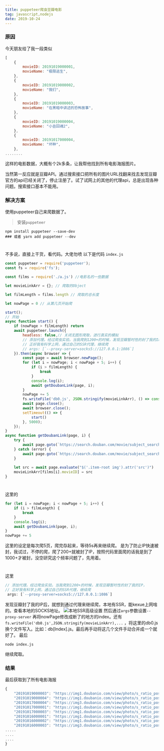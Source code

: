 ```yaml
---
title: puppeteer爬虫豆瓣电影
tag: javascript,nodejs
date: 2019-10-24
---
```


### 原因
今天朋友给了我一段类似
```js
[
    {
        movieID: 20191019000001,
        movieName: "极限逃生",
    },
    {
        movieID: 20191019000002,
        movieName: "我们",
    },
    {
        movieID: 20191019000003,
        movieName: "在黑暗中讲述的恐怖故事",
    },
    {
        movieID: 20191019000004,
        movieName: "小丑回魂2",
    },
    {
        movieID: 20191017000004,
        movieName: "坏种",
    },
........
```
这样的电影数据，大概有个2k多条，让我帮他找到所有电影海报图片。

当然第一反应就是豆瓣API。通过搜索接口把所有的图片URL找翻来找去发现豆瓣官方的api已经关闭了，停止注册了。试了试网上的其他的代理api，总是出现各种问题。搜索接口基本不能用。

### 解决方案
使用puppeteer自己来爬数据了。
> 安装`puppeteer`
```shell
npm install puppeteer --save-dev
### 或者 yarn add puppeteer --dev
```
#
不多说，直接上干货，看代码。大佬勿喷
以下是代码
`index.js`
```js
const puppeteer = require('puppeteer');
const fs = require('fs');

const films = require('./a.js') //电影名的一些数据

let movieLinkArr = {}; // 爬取的Object

let filmLength = films.length // 爬取的总长度

let nowPage = 0 // 从第几页开始爬

start();
// 开始
async function start() {
    if (nowPage > filmLength) return
    await puppeteer.launch({
        headless: false,// 关闭无图形爬取，进行真实的模拟
        // 添加代理。经过爬虫实验。当我爬到1200+的时候，发现豆瓣暂时性的封了我的IP，
        // 正好我有科学上网，通过自己的SSR代理，继续爬
        // args: [`--proxy-server=socks5://127.0.0.1:1086`]
    }).then(async browser => {
        const page = await browser.newPage();
        for (let i = nowPage; i < nowPage + 5; i++) {
            if (i > filmLength) {
                break
            }
            console.log(i);
            await getDoubanLink(page, i);
        }
        nowPage += 5
        fs.writeFile('db0.js', JSON.stringify(movieLinkArr), () => console.log('当前目录，文件douban.js生成成功'));
        await page.close();
        await browser.close();
        setTimeout(() => {
            start()
        }, 5000);
    });
}
async function getDoubanLink(page, i) {
    try {
        await page.goto(`https://search.douban.com/movie/subject_search?search_text=${films[i].movieName}&cat=1002`);
    } catch (error) {
        await page.goto(`https://search.douban.com/movie/subject_search?search_text=${films[i].movieName}&cat=1002`);
    }
    
    let src = await page.evaluate("$('.item-root img').attr('src')")
    movieLinkArr[films[i].movieID] = src
}
```
#
这里的
```js
for (let i = nowPage; i < nowPage + 5; i++) {
    if (i > filmLength) {
        break
    }
    console.log(i);
    await getDoubanLink(page, i);
}
nowPage += 5
```
这里的设定是每次爬5页，爬完存起来，等待5s再来继续爬。
是为了防止IP快速被封，我试过，不停的爬，爬了200+就被封了IP，按照代码里面爬的话我是到了1000+才被封，没空研究这个频率问题了，先用着。
#
这里
```js
// 添加代理。经过爬虫实验。当我爬到1200+的时候，发现豆瓣暂时性的封了我的IP，
// 正好我有科学上网，通过自己的SSR代理，继续爬
 args: [`--proxy-server=socks5://127.0.0.1:1086`]
```
发现豆瓣封了我的IP后，就想到通过代理来继续爬，本地有SSR，能kexue上网啥的。查看本地的SOCKS地址。
![本地SSR高级设置](https://img12.360buyimg.com/img/jfs/t1/49866/30/14190/109345/5db166e3Eabac1a65/052fc3fba06c2a13.png)
然后通过`args`参数设置`--proxy-server`
再将nowPage修改成断了的地方的index。还有`fs.writeFile('db0.js',JSON.stringify(movieLinkArr),...` ，将这里的db0.js 换个文件写入。比如：db[Index].js。最后再手动将这几个文件手动合并成一个就好了。
最后
```shell
node index.js
```
继续爬取。

### 结果
最后获取到了所有电影海报
```js
{
    "20191019000003": "https://img1.doubanio.com/view/photo/s_ratio_poster/public/p2551997298.webp",
    "20191019000004": "https://img1.doubanio.com/view/photo/s_ratio_poster/public/p2562980418.webp",
    "20191017000004": "https://img3.doubanio.com/view/photo/s_ratio_poster/public/p2539891882.webp",
    "20191017000001": "https://img1.doubanio.com/view/photo/s_ratio_poster/public/p2566322897.webp",
    "20191017000003": "https://img1.doubanio.com/view/photo/s_ratio_poster/public/p2525020357.webp",
    "20191016000001": "https://img1.doubanio.com/view/photo/s_ratio_poster/public/p2569548689.webp",
    "20191016000002": "https://img1.doubanio.com/view/photo/s_ratio_poster/public/p2544299288.webp",
    "20191016000003": "https://img3.doubanio.com/view/photo/s_ratio_poster/public/p2557500825.webp",
.....
....
....
}
```